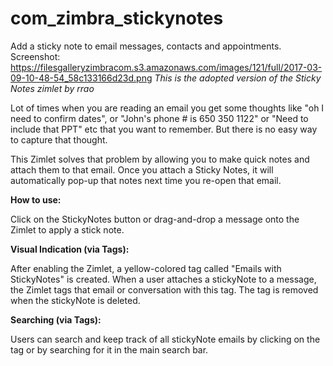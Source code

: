 # com_zimbra_stickynotes
Add a sticky note to email messages, contacts and appointments. Screenshot: https://filesgalleryzimbracom.s3.amazonaws.com/images/121/full/2017-03-09-10-48-54_58c133166d23d.png
_This is the adopted version of the Sticky Notes zimlet by rrao_
  
Lot of times when you are reading an email you get some thoughts like "oh I need to confirm dates", or "John's phone # is 650 350 1122" or "Need to include that PPT" etc that you want to remember. But there is no easy way to capture that thought.

This Zimlet solves that problem by allowing you to make quick notes and attach them to that email. Once you attach a Sticky Notes, it will automatically pop-up that notes next time you re-open that email.

**How to use:**

Click on the StickyNotes button or drag-and-drop a message onto the Zimlet to apply a stick note.

**Visual Indication (via Tags):**

After enabling the Zimlet, a yellow-colored tag called "Emails with StickyNotes" is created. When a user attaches a stickyNote to a message, the Zimlet tags that email or conversation with this tag. The tag is removed when the stickyNote is deleted.

**Searching (via Tags):**

Users can search and keep track of all stickyNote emails by clicking on the tag or by searching for it in the main search bar.
